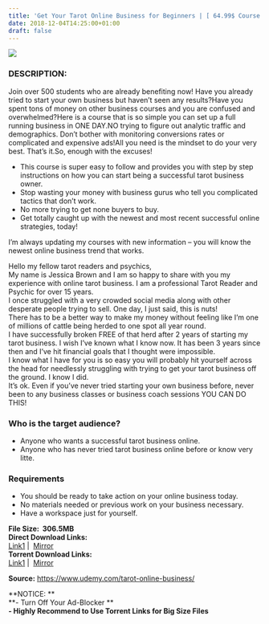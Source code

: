 ```yaml
---
title: 'Get Your Tarot Online Business for Beginners | [ 64.99$ Course For Free ]'
date: 2018-12-04T14:25:00+01:00
draft: false
---
```


  

[![](https://1.bp.blogspot.com/-FirT9D50KwU/XAZ_a0dxf4I/AAAAAAAAAgk/qWFrgBFarp8SlmsmE_P0qz_gMkc1VgsTQCLcBGAs/s640/Get-Your-Tarot-Online-Business-for-Beginners.jpg)](https://1.bp.blogspot.com/-FirT9D50KwU/XAZ_a0dxf4I/AAAAAAAAAgk/qWFrgBFarp8SlmsmE_P0qz_gMkc1VgsTQCLcBGAs/s1600/Get-Your-Tarot-Online-Business-for-Beginners.jpg)

### DESCRIPTION:

Join over 500 students who are already benefiting now! Have you already tried to start your own business but haven’t seen any results?Have you spent tons of money on other business courses and you are confused and overwhelmed?Here is a course that is so simple you can set up a full running business in ONE DAY.NO trying to figure out analytic traffic and demographics. Don’t bother with monitoring conversions rates or complicated and expensive ads!All you need is the mindset to do your very best. That’s it.So, enough with the excuses!  

*   This course is super easy to follow and provides you with step by step instructions on how you can start being a successful tarot business owner.
*   Stop wasting your money with business gurus who tell you complicated tactics that don’t work.
*   No more trying to get none buyers to buy.
*   Get totally caught up with the newest and most recent successful online strategies, today!

I’m always updating my courses with new information – you will know the newest online business trend that works.  

Hello my fellow tarot readers and psychics,  
My name is Jessica Brown and I am so happy to share with you my experience with online tarot business. I am a professional Tarot Reader and Psychic for over 15 years.  
I once struggled with a very crowded social media along with other desperate people trying to sell. One day, I just said, this is nuts!  
There has to be a better way to make my money without feeling like I’m one of millions of cattle being herded to one spot all year round.  
I have successfully broken FREE of that herd after 2 years of starting my tarot business. I wish I’ve known what I know now. It has been 3 years since then and I’ve hit financial goals that I thought were impossible.  
I know what I have for you is so easy you will probably hit yourself across the head for needlessly struggling with trying to get your tarot business off the ground. I know I did.  
It’s ok. Even if you’ve never tried starting your own business before, never been to any business classes or business coach sessions YOU CAN DO THIS!  

### Who is the target audience?

*   Anyone who wants a successful tarot business online.
*   Anyone who has never tried tarot business online before or know very litte.

### Requirements

*   You should be ready to take action on your online business today.
*   No materials needed or previous work on your business necessary.
*   Have a workspace just for yourself.

**File Size:  306.5MB**  
**Direct Download Links:**  
 [Link1](http://turboagram.com/18521555/get-your-tarot-link1) |  [Mirror](http://turboagram.com/18521555/get-your-tarot-link2)  
**Torrent Download Links:**  
 [Link1](http://turboagram.com/18521555/get-your-tarot-torrent1) |  [Mirror](http://turboagram.com/18521555/get-your-tarot-torrent2)  
  
  
**Source:** https://www.udemy.com/tarot-online-business/  
  
  
**NOTICE: **  
**\- Turn Off Your Ad-Blocker **  
**\- Highly Recommend to Use Torrent Links for Big Size Files**